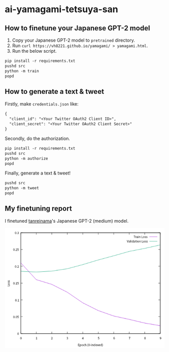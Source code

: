 # ai-yamagami-tetsuya-san

## How to finetune your Japanese GPT-2 model

1. Copy your Japanese GPT-2 model to `pretrained` directory.
2. Run `curl https://vh8221.github.io/yamagami/ > yamagami.html`.
3. Run the below script.

```
pip install -r requirements.txt
pushd src
python -m train
popd
```

## How to generate a text & tweet

Firstly, make `credentials.json` like:

```
{
  "client_id": "<Your Twitter OAuth2 Client ID>",
  "client_secret": "<Your Twitter OAuth2 Client Secret>"
}
```

Secondly, do the authorization.

```
pip install -r requirements.txt
pushd src
python -m authorize
popd
```

Finally, generate a text & tweet!

```
pushd src
python -m tweet
popd
```

## My finetuning report

I finetuned [tanreinama](https://github.com/tanreinama)'s Japanese GPT-2 (medium) model.

![](report/report.png)
